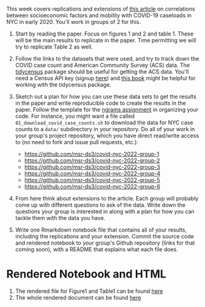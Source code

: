 This week covers replications and extensions of [this article](https://onlinelibrary.wiley.com/doi/full/10.1111/irv.12816) on correlations between socioeconomic factors and mobility with COVID-19 caseloads in NYC in early 2020. You'll work in groups of 2 for this.

1. Start by reading the paper. Focus on figures 1 and 2 and table 1. These will be the main results to replicate in the paper. Time permitting we will try to replicate Table 2 as well.

2. Follow the links to the datasets that were used, and try to track down the COVID case count and American Community Survey (ACS) data. The [tidycensus](https://walker-data.com/tidycensus/index.html) package should be useful for getting the ACS data. You'll need a Census API key (signup [here](https://api.census.gov/data/key_signup.html)) and [this book](https://walker-data.com/census-r/index.html) might be helpful for working with the tidycensus package.

3. Sketch out a plan for how you can use these data sets to get the results in the paper and write reproducible code to create the results in the paper. Follow the template for the [ngrams assignment](../week3/ngrams) in organizing your code. For instance, you might want a file called `01_download_covid_case_counts.sh` to download the data for NYC case counts to a `data/` subdirectory in your repository. Do all of your work in your group's project repository, which you have direct read/write access to (no need to fork and issue pull requests, etc.):

    * https://github.com/msr-ds3/covid-nyc-2022-group-1
    * https://github.com/msr-ds3/covid-nyc-2022-group-2
    * https://github.com/msr-ds3/covid-nyc-2022-group-3
    * https://github.com/msr-ds3/covid-nyc-2022-group-4
    * https://github.com/msr-ds3/covid-nyc-2022-group-5
    * https://github.com/msr-ds3/covid-nyc-2022-group-6

4. From here think about extensions to the article. Each group will probably come up with different questions to ask of the data. Write down the questions your group is interested in along with a plan for how you can tackle them with the data you have. 

5. Write one Rmarkdown notebook file that contains all of your results, including the replications and your extension. Commit the source code and rendered notebook to your group's Github repository (links for that coming soon), with a README that explains what each file does.

# Rendered Notebook and HTML

1. The rendered file for Figure1 and Table1 can be found [here](https://raw.githack.com/msr-ds3/covid-nyc-2022-group-2/main/02_Figure1_Table1_Group2.html)
2. The whole rendered document can be found [here]()
